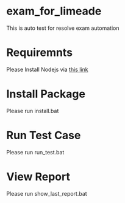 # exam_for_limeade
This is auto test for resolve exam automation
# Requiremnts
Please Install Nodejs via [this link](https://nodejs.org/en/download/)
# Install Package
Please run install.bat
# Run Test Case
Please run run_test.bat
# View Report
Please run show_last_report.bat